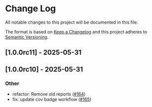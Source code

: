 # Change Log
All notable changes to this project will be documented in this file.
 
The format is based on [Keep a Changelog](http://keepachangelog.com/)
and this project adheres to [Semantic Versioning](http://semver.org/).

## [1.0.0rc11] - 2025-05-31


## [1.0.0rc10] - 2025-05-31

### Other

- refactor: Remove old reports ([#164](https://github.com/cyberark/simple-llm-eval/pull/164))
- fix: update cov badge workflow ([#165](https://github.com/cyberark/simple-llm-eval/pull/165))
  
